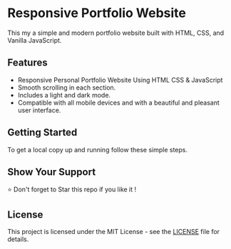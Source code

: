 # Responsive Portfolio Website

This my a simple and modern portfolio website built with HTML, CSS, and Vanilla JavaScript.

## Features

- Responsive Personal Portfolio Website Using HTML CSS & JavaScript
- Smooth scrolling in each section.
- Includes a light and dark mode.
- Compatible with all mobile devices and with a beautiful and pleasant user interface.

## Getting Started

To get a local copy up and running follow these simple steps.


## Show Your Support

⭐️ Don't forget to Star this repo if you like it !

## License

This project is licensed under the MIT License - see the [LICENSE](LICENSE) file for details.
